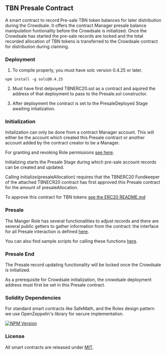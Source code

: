 ## TBN Presale Contract

A smart contract to record Pre-sale TBN token balances for later distribution during the Crowdsale. It offers the contract Manager presale balance manipulation funtionality before the Crowdsale is initialized. Once the Crowdsale has started the pre-sale records are locked and the total recorded allocation of TBN tokens is transferred to the Crowdsale contract for distribution during claiming.

### Deployment
1. To compile properly, you must have solc version 0.4.25 or later.
```
npm install -g solc@0.4.25
```

2. Must have first delpoyed TBNERC20.sol as a contract and aquired the address of that deployment to pass to the Presale.sol constructor.

3. After deployment the contract is set to the PresaleDeployed Stage awaiting intialization.

### Initialization
Initalization can only be done from a contract Manager account. This will either be the account which created this Presale contract or another account added by the contract creator to be a Manager. 

For granting and revoking Role permissions [see here](https://github.com/tubiex/smart-contracts/tree/master/contracts/access/roles/README.md).

Initializing starts the Presale Stage during which pre-sale account records can be created and updated.

Calling initialize(presaleAllocation) requires that the TBNERC20 Fundkeeper of the attached TBNECR20 contract has first approved this Presale contract for the amount of presaleAllocation.

To approve this contract for TBN tokens [see the ERC20 README.md](https://github.com/tubiex/smart-contracts/tree/master/contracts/ERC20/README.md)

### Presale
The Manger Role has several functionalities to adjust records and there are several public getters to gather information from the contract: the interface for all Presale interaction is defined [here](https://github.com/tubiex/smart-contracts/blob/master/contracts/presale/IPresale.sol).

You can also find sample scripts for calling these functions [here](https://github.com/tubiex/smart-contracts/tree/master/scripts/README.md).

### Presale End
The Presale record updating functionality will be locked once the Crowdsale is initialized.

As a prerequisite for Crowdsale initialization, the crowdsale deployment address must first be set in this Presale contract.

### Solidity Dependencies

For standard smart contracts like SafeMath, and the Roles design pattern we use OpenZeppelin's library for secure implementation.

[![NPM Version][npm-image]][npm-url]

### License

All smart contracts are released under [MIT](https://github.com/tubiex/smart-contracts/LICENSE).

[npm-image]: https://img.shields.io/npm/v/openzeppelin-solidity.svg
[npm-url]: https://www.npmjs.com/package/openzeppelin-solidity
